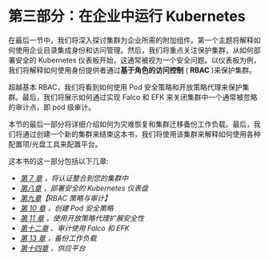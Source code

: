 # 第三部分：在企业中运行 Kubernetes

在最后一节中，我们将深入探讨集群为企业所需的附加组件。第一个主题将解释如何使用企业目录集成身份和访问管理。然后，我们将重点关注保护集群，从如何部署安全的 Kubernetes 仪表板开始，这通常被视为一个安全问题。以仪表板为例，我们将解释如何使用身份提供者通过**基于角色的访问控制** ( **RBAC** )来保护集群。

超越基本 RBAC，我们将看到如何使用 Pod 安全策略和开放策略代理来保护集群。最后，我们将展示如何通过实现 Falco 和 EFK 来关闭集群中一个通常被忽略的审计点，即 pod 级审计。

本节的最后一部分将详细介绍如何为灾难恢复和集群迁移备份工作负载。最后，我们将通过创建一个新的集群来结束这本书，我们将使用该集群来解释如何使用各种配置项/光盘工具来配置平台。

这本书的这一部分包括以下几章:

*   [*第 7 章*](07.html#_idTextAnchor203) *，将认证整合到您的集群中*
*   [*第八章*](08.html#_idTextAnchor228) *，部署安全的 Kubernetes 仪表盘*
*   [*第九章*](09.html#_idTextAnchor246)*【RBAC 策略与审计】*
*   [*第 10 章*](10.html#_idTextAnchor260) *，创建 Pod 安全策略*
*   [*第 11 章*](11.html#_idTextAnchor272) *，使用开放策略代理扩展安全性*
*   [*第十二章*](12.html#_idTextAnchor295) *、审计使用 Falco 和 EFK*
*   [*第 13 章*](13.html#_idTextAnchor314) *，备份工作负载*
*   [*第十四章*](14.html#_idTextAnchor337) *，供应平台*